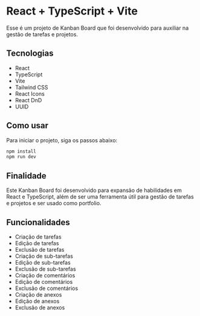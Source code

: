 # React + TypeScript + Vite

Esse é um projeto de Kanban Board que foi desenvolvido para auxiliar na gestão de tarefas e projetos.

## Tecnologias

- React
- TypeScript
- Vite
- Tailwind CSS
- React Icons
- React DnD
- UUID

## Como usar

Para iniciar o projeto, siga os passos abaixo:

```bash
npm install
npm run dev
```

## Finalidade

Este Kanban Board foi desenvolvido para expansão de habilidades em React e TypeScript, além de ser uma ferramenta útil para gestão de tarefas e projetos e ser usado como portfolio. 

## Funcionalidades

- Criação de tarefas
- Edição de tarefas
- Exclusão de tarefas
- Criação de sub-tarefas
- Edição de sub-tarefas
- Exclusão de sub-tarefas
- Criação de comentários
- Edição de comentários
- Exclusão de comentários
- Criação de anexos
- Edição de anexos
- Exclusão de anexos
